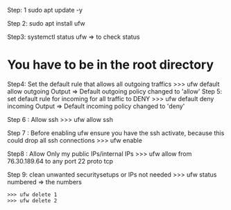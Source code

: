 Step: 1 sudo apt update -y

Step 2: sudo apt install ufw

Step3: systemctl status ufw => to check status

You have to be in the root directory
===================================

Step4: Set the default rule that allows all outgoing traffics
        >>> ufw default allow outgoing
        Output => Default outgoing policy changed to 'allow'
Step 5:  set default rule for incoming for all traffic to DENY
        >>> ufw default deny incoming 
        Output => Default incoming policy changed to 'deny'

Step 6 : Allow ssh
         >>> ufw allow ssh

Step 7 : Before enabling ufw ensure you have the ssh activate, because this 
         could drop all ssh connections
         >>> ufw enable

Step8 : Allow Only my public IPs/internal IPs
        >>> ufw allow from 76.30.189.64 to any port 22 proto tcp 

Step 9: clean unwanted securitysetups or IPs not needed
     >>> ufw status numbered => the numbers
     
    >>> ufw delete 1
    >>> ufw delete 2